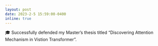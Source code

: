 ```yaml
---
layout: post
date: 2023-2-5 15:59:00-0400
inline: true
---
```


:mortar_board: Successfully defended my Master’s thesis titled “Discovering Attention Mechanism in Vistion Transformer”.
